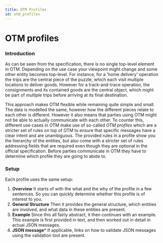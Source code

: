```yaml
---
title: OTM Profiles
id: otm_profiles
---
```


OTM profiles
============

### Introduction
As can be seen from the specification, there is no single top-level element in OTM. Depending on the use case your viewpoint might change and some other entity becomes top-level. For instance, for a 'home delivery' operation the trips are the central piece of the puzzle, which each visit multiple locations to deliver goods. However for a track-and-trace operation, the consignments and its contained goods are the central object, which might be part of _multiple_ trips before arriving at its final destination.

This approach makes OTM flexible while remaining quite simple and small. The data is modelled the same, however how the different pieces relate to each other is different. However it also means that parties using OTM might not be able to actually communicate with each other. To counter this, different use cases in OTM make use of so-called _OTM profiles_ which are a stricter set of rules on top of OTM to ensure that specific messages have a clear intent and are unambiguous. The provided rules in a profile show you the hierarchy of the entities, but also come with a stricter set of rules addressing fields that are required even though they are optional in the official specification. Before parties communicate in OTM they have to determine which profile they are going to abide to.


### Setup
Each profile uses the same setup:

1. **Overview** It starts of with the what and the why of the profile in a few sentences. So you can quickly determine whether this profile is of interest to you.
2. **General Structure** Then it provides the general structure, which entities are involved, and what data in these entities are present.
3. **Example** Since this all fairly abstract, it then continues with an example. This example is first provided in text, and then worked out in detail in actual JSON messages.
4. **JSON message*** If applicable, links on how to validate JSON messages using the validation tool are present.